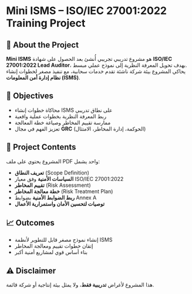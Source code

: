 # Mini ISMS – ISO/IEC 27001:2022 Training Project

## 📌 About the Project
**Mini ISMS** هو مشروع تدريبي تجريبي أُنشئ بعد الحصول على شهادة **ISO/IEC 27001:2022 Lead Auditor**، بهدف تحويل المعرفة النظرية إلى نموذج عملي مبسط.  
يحاكي المشروع بيئة شركة ناشئة تقدم خدمات سحابية، مع تنفيذ مصغر لخطوات إنشاء **نظام إدارة أمن المعلومات (ISMS)**.

## 🎯 Objectives
- محاكاة خطوات إنشاء ISMS على نطاق تدريبي
- ربط المعرفة النظرية بخطوات عملية واقعية
- ممارسة تقييم المخاطر وصياغة خطة المعالجة
- تعزيز الفهم في مجال **GRC** (الحوكمة، إدارة المخاطر، الامتثال)

## 📂 Project Contents
المشروع يحتوي على ملف PDF واحد يشمل:
- **تعريف النطاق** (Scope Definition)
- **السياسات الأمنية** وفق معيار ISO/IEC 27001:2022
- **تقييم المخاطر** (Risk Assessment)
- **خطة معالجة المخاطر** (Risk Treatment Plan)
- **ربط الضوابط الأمنية** بضوابط Annex A
- **توصيات لتحسين الأمان واستمرارية الأعمال**

## 📈 Outcomes
- إنشاء نموذج مصغر قابل للتطوير لأنظمة ISMS
- إتقان خطوات تقييم ومعالجة المخاطر
- بناء أساس قوي لمشاريع أمنية أكبر

## ⚠ Disclaimer
هذا المشروع لأغراض **تدريبية فقط**، ولا يمثل بيئة إنتاجية أو شركة قائمة.
